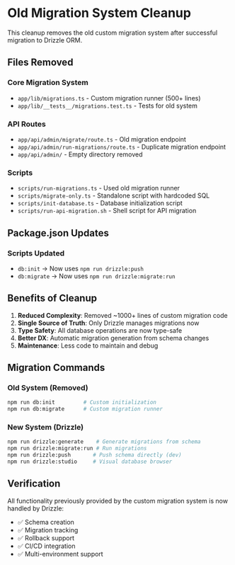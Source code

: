 # Old Migration System Cleanup

This cleanup removes the old custom migration system after successful migration to Drizzle ORM.

## Files Removed

### Core Migration System
- `app/lib/migrations.ts` - Custom migration runner (500+ lines)
- `app/lib/__tests__/migrations.test.ts` - Tests for old system

### API Routes
- `app/api/admin/migrate/route.ts` - Old migration endpoint
- `app/api/admin/run-migrations/route.ts` - Duplicate migration endpoint
- `app/api/admin/` - Empty directory removed

### Scripts
- `scripts/run-migrations.ts` - Used old migration runner
- `scripts/migrate-only.ts` - Standalone script with hardcoded SQL
- `scripts/init-database.ts` - Database initialization script
- `scripts/run-api-migration.sh` - Shell script for API migration

## Package.json Updates

### Scripts Updated
- `db:init` → Now uses `npm run drizzle:push`
- `db:migrate` → Now uses `npm run drizzle:migrate:run`

## Benefits of Cleanup

1. **Reduced Complexity**: Removed ~1000+ lines of custom migration code
2. **Single Source of Truth**: Only Drizzle manages migrations now
3. **Type Safety**: All database operations are now type-safe
4. **Better DX**: Automatic migration generation from schema changes
5. **Maintenance**: Less code to maintain and debug

## Migration Commands

### Old System (Removed)
```bash
npm run db:init         # Custom initialization
npm run db:migrate      # Custom migration runner
```

### New System (Drizzle)
```bash
npm run drizzle:generate    # Generate migrations from schema
npm run drizzle:migrate:run # Run migrations
npm run drizzle:push       # Push schema directly (dev)
npm run drizzle:studio     # Visual database browser
```

## Verification

All functionality previously provided by the custom migration system is now handled by Drizzle:
- ✅ Schema creation
- ✅ Migration tracking
- ✅ Rollback support
- ✅ CI/CD integration
- ✅ Multi-environment support
